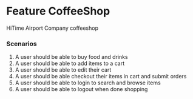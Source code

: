 # Feature CoffeeShop

HiTime Airport Company coffeeshop

### Scenarios

1. A user should be able to buy food and drinks
2. A user should be able to add items to a cart
3. A user should be able to edit their cart
4. A user should be able checkout their items in cart and submit orders
5. A user should be able to login to search and browse items
6. A user should be able to logout when done shopping

